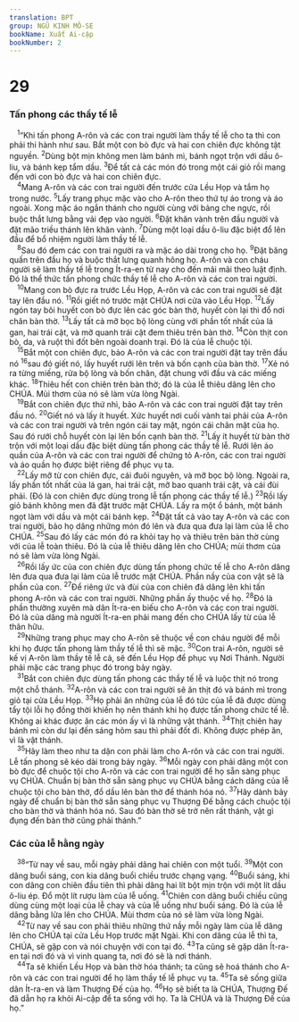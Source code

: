 ```yaml
---
translation: BPT
group: NGŨ KINH MÔ-SE
bookName: Xuất Ai-cập 
bookNumber: 2
---
```


<div class="title"><h1>29</h1><h3>Tấn phong các thầy tế lễ</h3></div>
<span class="verse xu_29_1"> <sup>1</sup>“Khi tấn phong A-rôn và các con trai người làm thầy tế lễ cho ta thì con phải thi hành như sau. Bắt một con bò đực và hai con chiên đực không tật nguyền.</span>
<span class="verse xu_29_2"><sup>2</sup>Dùng bột mịn không men làm bánh mì, bánh ngọt trộn với dầu ô-liu, và bánh kẹp tẩm dầu.</span>
<span class="verse xu_29_3"><sup>3</sup>Để tất cả các món đó trong một cái giỏ rồi mang đến với con bò đực và hai con chiên đực.<br/></span>
<span class="verse xu_29_4"> <sup>4</sup>Mang A-rôn và các con trai người đến trước cửa Lều Họp và tắm họ trong nước.</span>
<span class="verse xu_29_5"><sup>5</sup>Lấy trang phục mặc vào cho A-rôn theo thứ tự áo trong và áo ngoài. Xong mặc áo ngắn thánh cho người cùng với bảng che ngực, rồi buộc thắt lưng bằng vải đẹp vào người.</span>
<span class="verse xu_29_6"><sup>6</sup>Đặt khăn vành trên đầu người và đặt mão triều thánh lên khăn vành.</span>
<span class="verse xu_29_7"><sup>7</sup>Dùng một loại dầu ô-liu đặc biệt đổ lên đầu để bổ nhiệm người làm thầy tế lễ.<br/></span>
<span class="verse xu_29_8"> <sup>8</sup>Sau đó đem các con trai người ra và mặc áo dài trong cho họ.</span>
<span class="verse xu_29_9"><sup>9</sup>Đặt băng quấn trên đầu họ và buộc thắt lưng quanh hông họ. A-rôn và con cháu người sẽ làm thầy tế lễ trong Ít-ra-en từ nay cho đến mãi mãi theo luật định. Đó là thể thức tấn phong chức thầy tế lễ cho A-rôn và các con trai người.<br/></span>
<span class="verse xu_29_10"> <sup>10</sup>Mang con bò đực ra trước Lều Họp, A-rôn và các con trai người sẽ đặt tay lên đầu nó.</span>
<span class="verse xu_29_11"><sup>11</sup>Rồi giết nó trước mặt CHÚA nơi cửa vào Lều Họp.</span>
<span class="verse xu_29_12"><sup>12</sup>Lấy ngón tay bôi huyết con bò đực lên các góc bàn thờ, huyết còn lại thì đổ nơi chân bàn thờ.</span>
<span class="verse xu_29_13"><sup>13</sup>Lấy tất cả mỡ bọc bộ lòng cùng với phần tốt nhất của lá gan, hai trái cật, và mỡ quanh trái cật đem thiêu trên bàn thờ.</span>
<span class="verse xu_29_14"><sup>14</sup>Còn thịt con bò, da, và ruột thì đốt bên ngoài doanh trại. Đó là của lễ chuộc tội.<br/></span>
<span class="verse xu_29_15"> <sup>15</sup>Bắt một con chiên đực, bảo A-rôn và các con trai người đặt tay trên đầu nó</span>
<span class="verse xu_29_16"><sup>16</sup>sau đó giết nó, lấy huyết rưới lên trên và bốn cạnh của bàn thờ.</span>
<span class="verse xu_29_17"><sup>17</sup>Xẻ nó ra từng miếng, rửa bộ lòng và bốn chân, đặt chung với đầu và các miếng khác.</span>
<span class="verse xu_29_18"><sup>18</sup>Thiêu hết con chiên trên bàn thờ; đó là của lễ thiêu dâng lên cho CHÚA. Mùi thơm của nó sẽ làm vừa lòng Ngài.<br/></span>
<span class="verse xu_29_19"> <sup>19</sup>Bắt con chiên đực thứ nhì, bảo A-rôn và các con trai người đặt tay trên đầu nó.</span>
<span class="verse xu_29_20"><sup>20</sup>Giết nó và lấy ít huyết. Xức huyết nơi cuối vành tai phải của A-rôn và các con trai người và trên ngón cái tay mặt, ngón cái chân mặt của họ. Sau đó rưới chỗ huyết còn lại lên bốn cạnh bàn thờ.</span>
<span class="verse xu_29_21"><sup>21</sup>Lấy ít huyết từ bàn thờ trộn với một loại dầu đặc biệt dùng tấn phong các thầy tế lễ. Rưới lên áo quần của A-rôn và các con trai người để chứng tỏ A-rôn, các con trai người và áo quần họ được biệt riêng để phục vụ ta.<br/></span>
<span class="verse xu_29_22"> <sup>22</sup>Lấy mỡ từ con chiên đực, cái đuôi nguyên, và mỡ bọc bộ lòng. Ngoài ra, lấy phần tốt nhất của lá gan, hai trái cật, mỡ bao quanh trái cật, và cái đùi phải. (Đó là con chiên đực dùng trong lễ tấn phong các thầy tế lễ.)</span>
<span class="verse xu_29_23"><sup>23</sup>Rồi lấy giỏ bánh không men đã đặt trước mặt CHÚA. Lấy ra một ổ bánh, một bánh ngọt làm với dầu và một cái bánh kẹp.</span>
<span class="verse xu_29_24"><sup>24</sup>Đặt tất cả vào tay A-rôn và các con trai người, bảo họ dâng những món đó lên và đưa qua đưa lại làm của lễ cho CHÚA.</span>
<span class="verse xu_29_25"><sup>25</sup>Sau đó lấy các món đó ra khỏi tay họ và thiêu trên bàn thờ cùng với của lễ toàn thiêu. Đó là của lễ thiêu dâng lên cho CHÚA; mùi thơm của nó sẽ làm vừa lòng Ngài.<br/></span>
<span class="verse xu_29_26"> <sup>26</sup>Rồi lấy ức của con chiên đực dùng tấn phong chức tế lễ cho A-rôn dâng lên đưa qua đưa lại làm của lễ trước mặt CHÚA. Phần nầy của con vật sẽ là phần của con.</span>
<span class="verse xu_29_27"><sup>27</sup>Để riêng ức và đùi của con chiên đã dâng lên khi tấn phong A-rôn và các con trai người. Những phần ấy thuộc về họ.</span>
<span class="verse xu_29_28"><sup>28</sup>Đó là phần thường xuyên mà dân Ít-ra-en biếu cho A-rôn và các con trai người. Đó là của dâng mà người Ít-ra-en phải mang đến cho CHÚA lấy từ của lễ thân hữu.<br/></span>
<span class="verse xu_29_29"> <sup>29</sup>Những trang phục may cho A-rôn sẽ thuộc về con cháu người để mỗi khi họ được tấn phong làm thầy tế lễ thì sẽ mặc.</span>
<span class="verse xu_29_30"><sup>30</sup>Con trai A-rôn, người sẽ kế vị A-rôn làm thầy tế lễ cả, sẽ đến Lều Họp để phục vụ Nơi Thánh. Người phải mặc các trang phục đó trong bảy ngày.<br/></span>
<span class="verse xu_29_31"> <sup>31</sup>Bắt con chiên đực dùng tấn phong các thầy tế lễ và luộc thịt nó trong một chỗ thánh.</span>
<span class="verse xu_29_32"><sup>32</sup>A-rôn và các con trai người sẽ ăn thịt đó và bánh mì trong giỏ tại cửa Lều Họp.</span>
<span class="verse xu_29_33"><sup>33</sup>Họ phải ăn những của lễ đó tức của lễ đã được dùng tẩy tội lỗi họ đồng thời khiến họ nên thánh khi họ được tấn phong chức tế lễ. Không ai khác được ăn các món ấy vì là những vật thánh.</span>
<span class="verse xu_29_34"><sup>34</sup>Thịt chiên hay bánh mì còn dư lại đến sáng hôm sau thì phải đốt đi. Không được phép ăn, vì là vật thánh.<br/></span>
<span class="verse xu_29_35"> <sup>35</sup>Hãy làm theo như ta dặn con phải làm cho A-rôn và các con trai người. Lễ tấn phong sẽ kéo dài trong bảy ngày.</span>
<span class="verse xu_29_36"><sup>36</sup>Mỗi ngày con phải dâng một con bò đực để chuộc tội cho A-rôn và các con trai người để họ sẵn sàng phục vụ CHÚA. Chuẩn bị bàn thờ sẵn sàng phục vụ CHÚA bằng cách dâng của lễ chuộc tội cho bàn thờ, đổ dầu lên bàn thờ để thánh hóa nó.</span>
<span class="verse xu_29_37"><sup>37</sup>Hãy dành bảy ngày để chuẩn bị bàn thờ sẵn sàng phục vụ Thượng Đế bằng cách chuộc tội cho bàn thờ và thánh hóa nó. Sau đó bàn thờ sẽ trở nên rất thánh, vật gì đụng đến bàn thờ cũng phải thánh.”<br/></span>
<div class="title"><h3>Các của lễ hằng ngày</h3></div>
<span class="verse xu_29_38"> <sup>38</sup>“Từ nay về sau, mỗi ngày phải dâng hai chiên con một tuổi.</span>
<span class="verse xu_29_39"><sup>39</sup>Một con dâng buổi sáng, con kia dâng buổi chiều trước chạng vạng.</span>
<span class="verse xu_29_40"><sup>40</sup>Buổi sáng, khi con dâng con chiên đầu tiên thì phải dâng hai lít bột mịn trộn với một lít dầu ô-liu ép. Đổ một lít rượu làm của lễ uống.</span>
<span class="verse xu_29_41"><sup>41</sup>Chiên con dâng buổi chiều cũng dùng cùng một loại của lễ chay và của lễ uống như buổi sáng. Đó là của lễ dâng bằng lửa lên cho CHÚA. Mùi thơm của nó sẽ làm vừa lòng Ngài.<br/></span>
<span class="verse xu_29_42"> <sup>42</sup>Từ nay về sau con phải thiêu những thứ nầy mỗi ngày làm của lễ dâng lên cho CHÚA tại cửa Lều Họp trước mặt Ngài. Khi con dâng của lễ thì ta, CHÚA, sẽ gặp con và nói chuyện với con tại đó.</span>
<span class="verse xu_29_43"><sup>43</sup>Ta cũng sẽ gặp dân Ít-ra-en tại nơi đó và vì vinh quang ta, nơi đó sẽ là nơi thánh.<br/></span>
<span class="verse xu_29_44"> <sup>44</sup>Ta sẽ khiến Lều Họp và bàn thờ hóa thánh; ta cũng sẽ hoá thánh cho A-rôn và các con trai người để họ làm thầy tế lễ phục vụ ta.</span>
<span class="verse xu_29_45"><sup>45</sup>Ta sẽ sống giữa dân Ít-ra-en và làm Thượng Đế của họ.</span>
<span class="verse xu_29_46"><sup>46</sup>Họ sẽ biết ta là CHÚA, Thượng Đế đã dẫn họ ra khỏi Ai-cập để ta sống với họ. Ta là CHÚA và là Thượng Đế của họ.”<br/></span>
